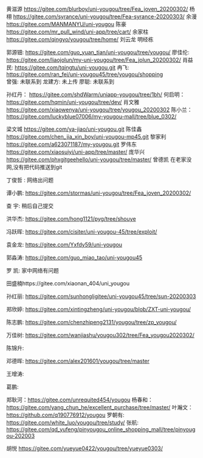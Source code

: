 黄滋源  	https://gitee.com/blurboy/uni-yougou/tree/Fea_joven_20200302/
杨栩	https://gitee.com/syrance/uni-yougou/tree/Fea-syrance-20200303/
余漫	https://gitee.com/MANMANYU/uni-yougou
陈豪  	https://gitee.com/mr_pull_wind/uni-app/tree/cart/
余家柱	https://gitee.com/qingyo/yougou/tree/home/
刘云龙
明经栋



郭源钿:  https://gitee.com/guo_yuan_tian/uni-yougou/tree/yougou/
廖佳伦:  https://gitee.com/liaojolun/my-uni-yougou/tree/Fea_jolun_20200302/
肖益民:  https://gitee.com/tqingtu/uni-yougou.git
冉飞:     https://gitee.com/ran_fei/uni-yougou45/tree/yougou/shopping  
曾强:     未联系到
龙建方:  未上传
廖聪:     未联系到



孙红丹： https://gitee.com/shdWarm/uniapp-yougou/tree/1bh/
何启明：https://gitee.com/hqmin/uni-yougou/tree/dev/
肖文雅 https://gitee.com/xiaowenya/uni-yougou/tree/yougou_20200302
陈小兰： https://gitee.com/luckyblue07006/my-yougou-mall/tree/blue_0302/



梁文城 https://gitee.com/ya-jiao/uni-yougou.git
陈佳鑫 https://gitee.com/chen_jia_xin_boy/uni-yougou-mp45.git
黎家利 https://gitee.com/a623071187/my-yougou.git
罗伟东 https://gitee.com/xiaosuiyi/uni-app/tree/master/
庞华兴 https://gitee.com/phxgitgeehello/uni-yougou/tree/master/
曾德凯 在老家没网,没有把代码推送到git



丁俊哲 : 网络出问题

谭小鹏:  https://gitee.com/stormas/uni-yougou/tree/Fea_joven_20200302/

查   宇:  稍后自己提交

洪华杰: https://gitee.com/hong1121/pyg/tree/shouye

冯跃晖: https://gitee.com/cisiter/uni-yougou-45/tree/exploit/

袁金龙: https://gitee.com/Yxfdy59/uni-yougou

郭淼涛: https://gitee.com/guo_miao_tao/uni-yougou45

罗   凯:  家中网络有问题



田盛楠https://gitee.com/xiaonan_404/uni_yougou



孙红丽:    https://gitee.com/sunhongligitee/uni-yougou45/tree/sun-20200303

郑欣婷:   https://gitee.com/xintingzheng/uni-yougou/blob/ZXT-uni-yougou/

陈志鹏:   https://gitee.com/chenzhipeng2131/yougou/tree/zp_yougou/

万佳树:   https://gitee.com/wanjiashu/yougou302/tree/Fea_yougou2020302/

陈锦升:   

邓德晖:   https://gitee.com/alex201601/yougou/tree/master

王增涛:   

葛鹏:   



郑耿河：https://gitee.com/unrequited454/yougou
杨春和：https://gitee.com/yang_chun_he/excellent_purchase/tree/master/
叶瀚文：https://github.com/q190776912/yougou
罗朝有: https://gitee.com/white_luo/yougou/tree/study/
张航: https://gitee.com/qd_yufeng/pinyougou_online_shopping_mall/tree/pinyougou-202003

胡悦 https://gitee.com/yueyue0422/yougou/tree/yueyue0303/



